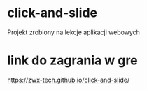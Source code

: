 # click-and-slide
Projekt zrobiony na lekcje aplikacji webowych 
# link do zagrania w gre
https://zwx-tech.github.io/click-and-slide/
